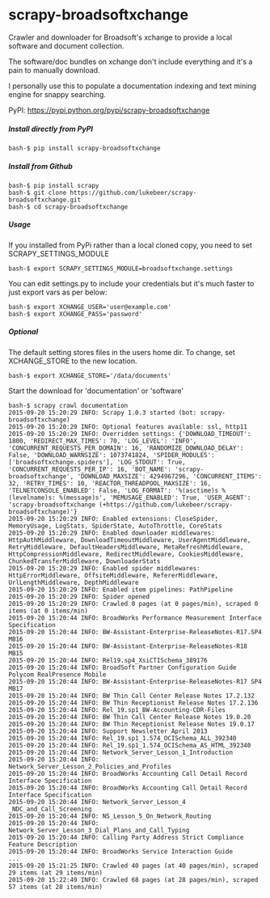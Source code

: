 # scrapy-broadsoftxchange
Crawler and downloader for Broadsoft's xchange to provide a local software and document collection.

The software/doc bundles on xchange don't include everything and it's a pain to manually download.

I personally use this to populate a documentation indexing and text mining engine for snappy searching.

PyPI: https://pypi.python.org/pypi/scrapy-broadsoftxchange


##### Install directly from PyPI
```
bash-$ pip install scrapy-broadsoftxchange
```

##### Install from Github
```
bash-$ pip install scrapy
bash-$ git clone https://github.com/lukebeer/scrapy-broadsoftxchange.git
bash-$ cd scrapy-broadsoftxchange
```

##### Usage

If you installed from PyPi rather than a local cloned copy, you need to set SCRAPY_SETTINGS_MODULE
```
bash-$ export SCRAPY_SETTINGS_MODULE=broadsoftxchange.settings
```
You can edit settings.py to include your credentials but it's much faster to just export vars as per below:
``` 
bash-$ export XCHANGE_USER='user@example.com'
bash-$ export XCHANGE_PASS='password'
```

##### Optional
The default setting stores files in the users home dir. To change, set XCHANGE_STORE to the new location.
```
bash-$ export XCHANGE_STORE='/data/documents'
```

Start the download for 'documentation' or 'software'
```
bash-$ scrapy crawl documentation
2015-09-20 15:20:29 INFO: Scrapy 1.0.3 started (bot: scrapy-broadsoftxchange)
2015-09-20 15:20:29 INFO: Optional features available: ssl, http11
2015-09-20 15:20:29 INFO: Overridden settings: {'DOWNLOAD_TIMEOUT': 1800, 'REDIRECT_MAX_TIMES': 70, 'LOG_LEVEL': 'INFO', 'CONCURRENT_REQUESTS_PER_DOMAIN': 16, 'RANDOMIZE_DOWNLOAD_DELAY': False, 'DOWNLOAD_WARNSIZE': 1073741824, 'SPIDER_MODULES': ['broadsoftxchange.spiders'], 'LOG_STDOUT': True, 'CONCURRENT_REQUESTS_PER_IP': 16, 'BOT_NAME': 'scrapy-broadsoftxchange', 'DOWNLOAD_MAXSIZE': 4294967296, 'CONCURRENT_ITEMS': 32, 'RETRY_TIMES': 10, 'REACTOR_THREADPOOL_MAXSIZE': 16, 'TELNETCONSOLE_ENABLED': False, 'LOG_FORMAT': '%(asctime)s %(levelname)s: %(message)s', 'MEMUSAGE_ENABLED': True, 'USER_AGENT': 'scrapy-broadsoftxchange (+https://github.com/lukebeer/scrapy-broadsoftxchange)'}
2015-09-20 15:20:29 INFO: Enabled extensions: CloseSpider, MemoryUsage, LogStats, SpiderState, AutoThrottle, CoreStats
2015-09-20 15:20:29 INFO: Enabled downloader middlewares: HttpAuthMiddleware, DownloadTimeoutMiddleware, UserAgentMiddleware, RetryMiddleware, DefaultHeadersMiddleware, MetaRefreshMiddleware, HttpCompressionMiddleware, RedirectMiddleware, CookiesMiddleware, ChunkedTransferMiddleware, DownloaderStats
2015-09-20 15:20:29 INFO: Enabled spider middlewares: HttpErrorMiddleware, OffsiteMiddleware, RefererMiddleware, UrlLengthMiddleware, DepthMiddleware
2015-09-20 15:20:29 INFO: Enabled item pipelines: PathPipeline
2015-09-20 15:20:29 INFO: Spider opened
2015-09-20 15:20:29 INFO: Crawled 0 pages (at 0 pages/min), scraped 0 items (at 0 items/min)
2015-09-20 15:20:44 INFO: BroadWorks Performance Measurement Interface Specification
2015-09-20 15:20:44 INFO: BW-Assistant-Enterprise-ReleaseNotes-R17.SP4 MB16
2015-09-20 15:20:44 INFO: BW-Assistant-Enterprise-ReleaseNotes-R18 MB15
2015-09-20 15:20:44 INFO: Rel19.sp4_XsiCTISchema_389176
2015-09-20 15:20:44 INFO: BroadSoft Partner Configuration Guide Polycom RealPresence Mobile
2015-09-20 15:20:44 INFO: BW-Assistant-Enterprise-ReleaseNotes-R17 SP4 MB17
2015-09-20 15:20:44 INFO: BW Thin Call Center Release Notes 17.2.132
2015-09-20 15:20:44 INFO: BW Thin Receptionist Release Notes 17.2.136
2015-09-20 15:20:44 INFO: Rel_19.sp1_BW-Accounting-CDR-Files
2015-09-20 15:20:44 INFO: BW Thin Call Center Release Notes 19.0.20
2015-09-20 15:20:44 INFO: BW Thin Receptionist Release Notes 19.0.17
2015-09-20 15:20:44 INFO: Support Newsletter April 2013
2015-09-20 15:20:44 INFO: Rel_19.sp1_1.574_OCISchema_ALL_392340
2015-09-20 15:20:44 INFO: Rel_19.sp1_1.574_OCISchema_AS_HTML_392340
2015-09-20 15:20:44 INFO: Network_Server_Lesson_1_Introduction
2015-09-20 15:20:44 INFO: Network_Server_Lesson_2_Policies_and_Profiles
2015-09-20 15:20:44 INFO: BroadWorks Accounting Call Detail Record Interface Specification
2015-09-20 15:20:44 INFO: BroadWorks Accounting Call Detail Record Interface Specification
2015-09-20 15:20:44 INFO: Network_Server_Lesson_4 _NDC_and_Call_Screening
2015-09-20 15:20:44 INFO: NS_Lesson_5_On_Network_Routing
2015-09-20 15:20:44 INFO: Network_Server_Lesson_3_Dial_Plans_and_Call_Typing
2015-09-20 15:20:44 INFO: Calling Party Address Strict Compliance Feature Description
2015-09-20 15:20:44 INFO: BroadWorks Service Interaction Guide
...
2015-09-20 15:21:25 INFO: Crawled 40 pages (at 40 pages/min), scraped 29 items (at 29 items/min)
2015-09-20 15:22:49 INFO: Crawled 68 pages (at 28 pages/min), scraped 57 items (at 28 items/min)
